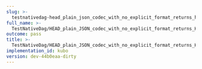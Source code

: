 ```yaml
---
slug: >-
  testnativedag-head_plain_json_codec_with_no_explicit_format_returns_http_200-header_content-length
full_name: >-
  TestNativeDag/HEAD_plain_JSON_codec_with_no_explicit_format_returns_HTTP_200/Header_Content-Length
outcome: pass
title: >-
  TestNativeDag/HEAD_plain_JSON_codec_with_no_explicit_format_returns_HTTP_200/Header_Content-Length
implementation_id: kubo
version: dev-44b0eaa-dirty
---
```


